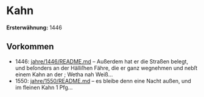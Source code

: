 # Kahn

**Ersterwähnung:** 1446

## Vorkommen
- 1446: [jahre/1446/README.md](../jahre/1446/README.md) – Außerdem hat er die
Straßen belegt, und beſonders an der Hälliſhen Fähre,
die er ganz wegnehmen und nebſt einem Kahn an der ;
Wetha nah Weiß...
- 1550: [jahre/1550/README.md](../jahre/1550/README.md) – es bleibe denn eine Nacht außen,
und im fleinen Kahn 1 Pfg...
